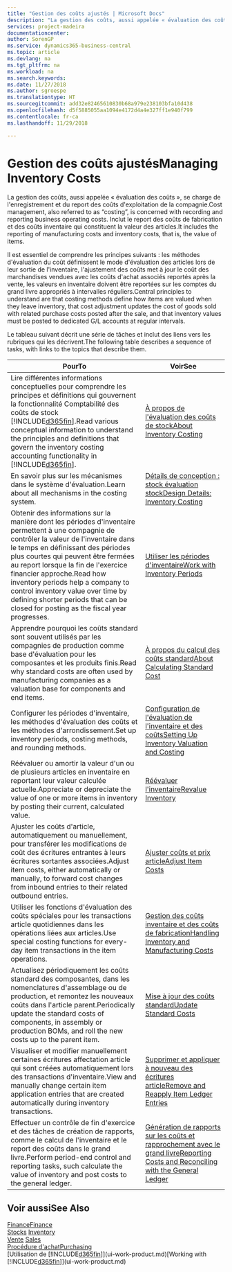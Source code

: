 ```yaml
---
title: "Gestion des coûts ajustés | Microsoft Docs"
description: "La gestion des coûts, aussi appelée « évaluation des coûts », se charge de l'enregistrement et du report des coûts d'exploitation de la compagnie. Inclut le report des coûts de fabrication et des coûts inventaire qui constituent la valeur des articles."
services: project-madeira
documentationcenter: 
author: SorenGP
ms.service: dynamics365-business-central
ms.topic: article
ms.devlang: na
ms.tgt_pltfrm: na
ms.workload: na
ms.search.keywords: 
ms.date: 11/27/2018
ms.author: sgroespe
ms.translationtype: HT
ms.sourcegitcommit: add32e82465610830b68a979e238103bfa10d438
ms.openlocfilehash: d5f5885055aa1094e4172d4a4e327ff1e940f799
ms.contentlocale: fr-ca
ms.lasthandoff: 11/29/2018

---
```

# <a name="managing-inventory-costs"></a><span data-ttu-id="f7e1c-104">Gestion des coûts ajustés</span><span class="sxs-lookup"><span data-stu-id="f7e1c-104">Managing Inventory Costs</span></span>
<span data-ttu-id="f7e1c-105">La gestion des coûts, aussi appelée « évaluation des coûts », se charge de l'enregistrement et du report des coûts d'exploitation de la compagnie.</span><span class="sxs-lookup"><span data-stu-id="f7e1c-105">Cost management, also referred to as “costing”, is concerned with recording and reporting business operating costs.</span></span> <span data-ttu-id="f7e1c-106">Inclut le report des coûts de fabrication et des coûts inventaire qui constituent la valeur des articles.</span><span class="sxs-lookup"><span data-stu-id="f7e1c-106">It includes the reporting of manufacturing costs and inventory costs, that is, the value of items.</span></span>   

<span data-ttu-id="f7e1c-107">Il est essentiel de comprendre les principes suivants : les méthodes d'évaluation du coût définissent le mode d'évaluation des articles lors de leur sortie de l'inventaire, l'ajustement des coûts met à jour le coût des marchandises vendues avec les coûts d'achat associés reportés après la vente, les valeurs en inventaire doivent être reportées sur les comptes du grand livre appropriés à intervalles réguliers.</span><span class="sxs-lookup"><span data-stu-id="f7e1c-107">Central principles to understand are that costing methods define how items are valued when they leave inventory, that cost adjustment updates the cost of goods sold with related purchase costs posted after the sale, and that inventory values must be posted to dedicated G/L accounts at regular intervals.</span></span>

<span data-ttu-id="f7e1c-108">Le tableau suivant décrit une série de tâches et inclut des liens vers les rubriques qui les décrivent.</span><span class="sxs-lookup"><span data-stu-id="f7e1c-108">The following table describes a sequence of tasks, with links to the topics that describe them.</span></span>

|<span data-ttu-id="f7e1c-109">**Pour**</span><span class="sxs-lookup"><span data-stu-id="f7e1c-109">**To**</span></span>|<span data-ttu-id="f7e1c-110">**Voir**</span><span class="sxs-lookup"><span data-stu-id="f7e1c-110">**See**</span></span>|  
|------------|-------------|  
|<span data-ttu-id="f7e1c-111">Lire différentes informations conceptuelles pour comprendre les principes et définitions qui gouvernent la fonctionnalité Comptabilité des coûts de stock [!INCLUDE[d365fin](includes/d365fin_md.md)].</span><span class="sxs-lookup"><span data-stu-id="f7e1c-111">Read various conceptual information to understand the principles and definitions that govern the inventory costing accounting functionality in [!INCLUDE[d365fin](includes/d365fin_md.md)].</span></span>|[<span data-ttu-id="f7e1c-112">À propos de l'évaluation des coûts de stock</span><span class="sxs-lookup"><span data-stu-id="f7e1c-112">About Inventory Costing</span></span>](finance-learn-about-costing.md)|  
|<span data-ttu-id="f7e1c-113">En savoir plus sur les mécanismes dans le système d'évaluation.</span><span class="sxs-lookup"><span data-stu-id="f7e1c-113">Learn about all mechanisms in the costing system.</span></span>|[<span data-ttu-id="f7e1c-114">Détails de conception : stock évaluation stock</span><span class="sxs-lookup"><span data-stu-id="f7e1c-114">Design Details: Inventory Costing</span></span>](design-details-inventory-costing.md)|
|<span data-ttu-id="f7e1c-115">Obtenir des informations sur la manière dont les périodes d'inventaire permettent à une compagnie de contrôler la valeur de l'inventaire dans le temps en définissant des périodes plus courtes qui peuvent être fermées au report lorsque la fin de l'exercice financier approche.</span><span class="sxs-lookup"><span data-stu-id="f7e1c-115">Read how inventory periods help a company to control inventory value over time by defining shorter periods that can be closed for posting as the fiscal year progresses.</span></span>|[<span data-ttu-id="f7e1c-116">Utiliser les périodes d'inventaire</span><span class="sxs-lookup"><span data-stu-id="f7e1c-116">Work with Inventory Periods</span></span>](finance-how-to-work-with-inventory-periods.md)|
|<span data-ttu-id="f7e1c-117">Apprendre pourquoi les coûts standard sont souvent utilisés par les compagnies de production comme base d'évaluation pour les composantes et les produits finis.</span><span class="sxs-lookup"><span data-stu-id="f7e1c-117">Read why standard costs are often used by manufacturing companies as a valuation base for components and end items.</span></span>|[<span data-ttu-id="f7e1c-118">À propos du calcul des coûts standard</span><span class="sxs-lookup"><span data-stu-id="f7e1c-118">About Calculating Standard Cost</span></span>](finance-about-calculating-standard-cost.md)|
|<span data-ttu-id="f7e1c-119">Configurer les périodes d'inventaire, les méthodes d'évaluation des coûts et les méthodes d'arrondissement.</span><span class="sxs-lookup"><span data-stu-id="f7e1c-119">Set up inventory periods, costing methods, and rounding methods.</span></span>|[<span data-ttu-id="f7e1c-120">Configuration de l'évaluation de l'inventaire et des coûts</span><span class="sxs-lookup"><span data-stu-id="f7e1c-120">Setting Up Inventory Valuation and Costing</span></span>](finance-set-up-inventory-valuation-and-costing.md)|
|<span data-ttu-id="f7e1c-121">Réévaluer ou amortir la valeur d'un ou de plusieurs articles en inventaire en reportant leur valeur calculée actuelle.</span><span class="sxs-lookup"><span data-stu-id="f7e1c-121">Appreciate or depreciate the value of one or more items in inventory by posting their current, calculated value.</span></span>|[<span data-ttu-id="f7e1c-122">Réévaluer l'inventaire</span><span class="sxs-lookup"><span data-stu-id="f7e1c-122">Revalue Inventory</span></span>](inventory-how-revalue-inventory.md)|
|<span data-ttu-id="f7e1c-123">Ajuster les coûts d'article, automatiquement ou manuellement, pour transférer les modifications de coût des écritures entrantes à leurs écritures sortantes associées.</span><span class="sxs-lookup"><span data-stu-id="f7e1c-123">Adjust item costs, either automatically or manually, to forward cost changes from inbound entries to their related outbound entries.</span></span>|[<span data-ttu-id="f7e1c-124">Ajuster coûts et prix article</span><span class="sxs-lookup"><span data-stu-id="f7e1c-124">Adjust Item Costs</span></span>](inventory-how-adjust-item-costs.md)|
|<span data-ttu-id="f7e1c-125">Utiliser les fonctions d'évaluation des coûts spéciales pour les transactions article quotidiennes dans les opérations liées aux articles.</span><span class="sxs-lookup"><span data-stu-id="f7e1c-125">Use special costing functions for every-day item transactions in the item operations.</span></span>|[<span data-ttu-id="f7e1c-126">Gestion des coûts inventaire et des coûts de fabrication</span><span class="sxs-lookup"><span data-stu-id="f7e1c-126">Handling Inventory and Manufacturing Costs</span></span>](finance-handle-inventory-and-manufacturing-costs.md)|  
|<span data-ttu-id="f7e1c-127">Actualisez périodiquement les coûts standard des composantes, dans les nomenclatures d'assemblage ou de production, et remontez les nouveaux coûts dans l'article parent.</span><span class="sxs-lookup"><span data-stu-id="f7e1c-127">Periodically update the standard costs of components, in assembly or production BOMs, and roll the new costs up to the parent item.</span></span>|[<span data-ttu-id="f7e1c-128">Mise à jour des coûts standard</span><span class="sxs-lookup"><span data-stu-id="f7e1c-128">Update Standard Costs</span></span>](finance-how-to-update-standard-costs.md)|
|<span data-ttu-id="f7e1c-129">Visualiser et modifier manuellement certaines écritures affectation article qui sont créées automatiquement lors des transactions d'inventaire.</span><span class="sxs-lookup"><span data-stu-id="f7e1c-129">View and manually change certain item application entries that are created automatically during inventory transactions.</span></span>|[<span data-ttu-id="f7e1c-130">Supprimer et appliquer à nouveau des écritures article</span><span class="sxs-lookup"><span data-stu-id="f7e1c-130">Remove and Reapply Item Ledger Entries</span></span>](finance-how-to-remove-and-reapply-item-entries.md)|
|<span data-ttu-id="f7e1c-131">Effectuer un contrôle de fin d'exercice et des tâches de création de rapports, comme le calcul de l'inventaire et le report des coûts dans le grand livre.</span><span class="sxs-lookup"><span data-stu-id="f7e1c-131">Perform period-end control and reporting tasks, such calculate the value of inventory and post costs to the general ledger.</span></span>|[<span data-ttu-id="f7e1c-132">Génération de rapports sur les coûts et rapprochement avec le grand livre</span><span class="sxs-lookup"><span data-stu-id="f7e1c-132">Reporting Costs and Reconciling with the General Ledger</span></span>](finance-report-costs-and-reconcile-with-the-general-ledger.md)|

## <a name="see-also"></a><span data-ttu-id="f7e1c-133">Voir aussi</span><span class="sxs-lookup"><span data-stu-id="f7e1c-133">See Also</span></span>  
 [<span data-ttu-id="f7e1c-134">Finance</span><span class="sxs-lookup"><span data-stu-id="f7e1c-134">Finance</span></span>](finance.md)  
 <span data-ttu-id="f7e1c-135">[Stocks](inventory-manage-inventory.md) </span><span class="sxs-lookup"><span data-stu-id="f7e1c-135">[Inventory](inventory-manage-inventory.md) </span></span>  
 <span data-ttu-id="f7e1c-136">[Vente](sales-manage-sales.md) </span><span class="sxs-lookup"><span data-stu-id="f7e1c-136">[Sales](sales-manage-sales.md) </span></span>  
 [<span data-ttu-id="f7e1c-137">Procédure d'achat</span><span class="sxs-lookup"><span data-stu-id="f7e1c-137">Purchasing</span></span>](purchasing-manage-purchasing.md)  
 <span data-ttu-id="f7e1c-138">[Utilisation de [!INCLUDE[d365fin](includes/d365fin_md.md)]](ui-work-product.md)</span><span class="sxs-lookup"><span data-stu-id="f7e1c-138">[Working with [!INCLUDE[d365fin](includes/d365fin_md.md)]](ui-work-product.md)</span></span>

